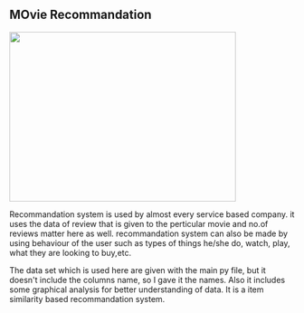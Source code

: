 ## MOvie Recommandation 

<img align="center" src="https://www.google.com/url?sa=i&url=https%3A%2F%2Fwww.slideshare.net%2FGirishKhanzode%2Frecommender-systems-52218083&psig=AOvVaw3WR2zn2F_Si-cQXMydvbQC&ust=1602191407076000&source=images&cd=vfe&ved=0CAIQjRxqFwoTCOj_4_eyo-wCFQAAAAAdAAAAABAQ"  width="400" height="300">

Recommandation system is used by almost every service based company.
it uses the data of review that is given to the perticular movie and no.of reviews matter here as well.
recommandation system can also be made by using behaviour of the user such as types of things he/she do, watch, play, what they are looking to buy,etc.


The data set which is used here are given with the main py file, but it doesn't include the columns name, so I gave it the names.
Also it includes some graphical analysis for better understanding of data.
It is a item similarity based recommandation system.

